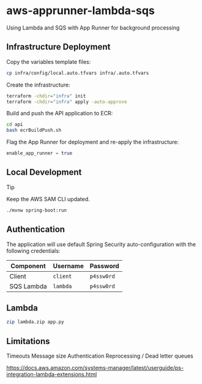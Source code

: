 # aws-apprunner-lambda-sqs

Using Lambda and SQS with App Runner for background processing

## Infrastructure Deployment

Copy the variables template files:

```sh
cp infra/config/local.auto.tfvars infra/.auto.tfvars
```

Create the infrastructure:

```sh
terraform -chdir="infra" init
terraform -chdir="infra" apply -auto-approve
```

Build and push the API application to ECR:

```sh
cd api
bash ecrBuildPush.sh
```

Flag the App Runner for deployment and re-apply the infrastructure:

```terraform
enable_app_runner = true
```

## Local Development

> [!TIP]
> Keep the AWS SAM CLI updated.

```sh
./mvnw spring-boot:run
```

## Authentication

The application will use default Spring Security auto-configuration with the following credentials:

| Component | Username | Password |
|-----------|----------|----------|
| Client     | `client`  | `p4ssw0rd`  |
| SQS Lambda | `lambda`  | `p4ssw0rd`  |

## Lambda

```sh
zip lambda.zip app.py
```


## Limitations

Timeouts
Message size
Authentication
Reprocessing / Dead letter queues



https://docs.aws.amazon.com/systems-manager/latest/userguide/ps-integration-lambda-extensions.html
